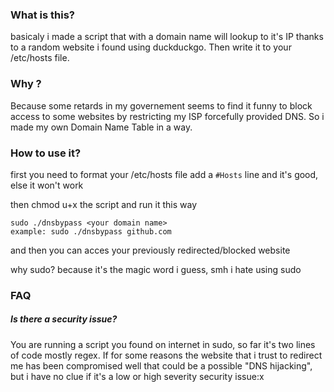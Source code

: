 ### What is this?

basicaly i made a script that with a domain name will lookup to it's IP thanks to a random website i found using duckduckgo.
Then write it to your /etc/hosts file.


### Why ?

Because some retards in my governement seems to find it funny to block access to some websites by restricting my ISP forcefully provided DNS.
So i made my own Domain Name Table in a way.


### How to use it?

first you need to format your /etc/hosts file
add a ```#Hosts```  line and it's good, else it won't work

then chmod u+x the script
and run it this way

```
sudo ./dnsbypass <your domain name>
example: sudo ./dnsbypass github.com
```

and then you can acces your previously redirected/blocked website

why sudo? because it's the magic word i guess, smh i hate using sudo


### FAQ

##### Is there a security issue?

You are running a script you found on internet in sudo, so far it's two lines of code mostly regex.
If for some reasons the website that i trust to redirect me has been compromised well that could be a possible "DNS hijacking", but i have no clue if it's a low or high severity security issue:x
